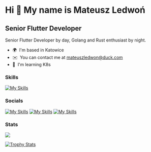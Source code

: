 Hi 👋 My name is Mateusz Ledwoń
===============================

Senior Flutter Developer
------------------------

Senior Flutter Developer by day, Golang and Rust enthusiast by night.

* 🌍  I'm based in Katowice
* ✉️  You can contact me at [mateuszledwon@duck.com ](mailto:mateuszledwon@duck.com)
* 🧠  I'm learning K8s

### Skills

[![My Skills](https://skillicons.dev/icons?i=go,flutter,aws,rust,dynamodb,postgres,dart,docker,firebase,git,githubactions,linux,lua,neovim,postman,vscode)](https://github.com/Axot017?tab=repositories)

### Socials

[![My Skills](https://skillicons.dev/icons?i=linkedin)](https://www.linkedin.com/in/axot)
[![My Skills](https://skillicons.dev/icons?i=github)](https://www.github.com/Axot017)
[![My Skills](https://skillicons.dev/icons?i=stackoverflow)](https://www.stackoverflow.com/users/11035350/axot)

### Stats

<a href="http://www.github.com/Axot017"><img src="https://github-readme-streak-stats.herokuapp.com/?user=Axot017&theme=tokyonight" /></a>

<a href="https://github.com/Axot017" align="left"><img src="https://github-profile-trophy.vercel.app/?username=Axot017&theme=tokyonight" alt="Trophy Stats" /></a>
